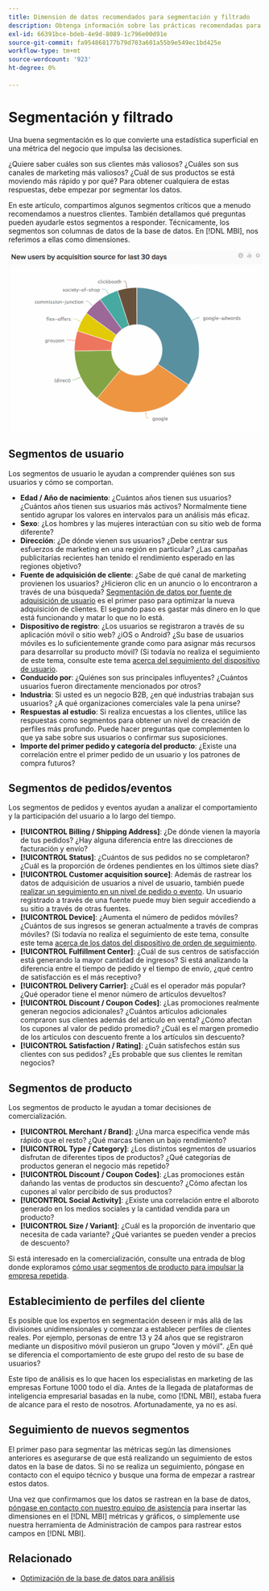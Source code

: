 ```yaml
---
title: Dimension de datos recomendados para segmentación y filtrado
description: Obtenga información sobre las prácticas recomendadas para la segmentación y el filtrado.
exl-id: 66391bce-bdeb-4e9d-8089-1c796e00d91e
source-git-commit: fa954868177b79d703a601a55b9e549ec1bd425e
workflow-type: tm+mt
source-wordcount: '923'
ht-degree: 0%

---
```


# Segmentación y filtrado

Una buena segmentación es lo que convierte una estadística superficial en una métrica del negocio que impulsa las decisiones.

¿Quiere saber cuáles son sus clientes más valiosos? ¿Cuáles son sus canales de marketing más valiosos? ¿Cuál de sus productos se está moviendo más rápido y por qué? Para obtener cualquiera de estas respuestas, debe empezar por segmentar los datos.

En este artículo, compartimos algunos segmentos críticos que a menudo recomendamos a nuestros clientes. También detallamos qué preguntas pueden ayudarle estos segmentos a responder. Técnicamente, los segmentos son columnas de datos de la base de datos. En [!DNL MBI], nos referimos a ellas como dimensiones.

![](../../mbi/assets/mbi-critical-segments.png)


## Segmentos de usuario

Los segmentos de usuario le ayudan a comprender quiénes son sus usuarios y cómo se comportan.

* **Edad / Año de nacimiento**: ¿Cuántos años tienen sus usuarios? ¿Cuántos años tienen sus usuarios más activos? Normalmente tiene sentido agrupar los valores en intervalos para un análisis más eficaz.
* **Sexo**: ¿Los hombres y las mujeres interactúan con su sitio web de forma diferente?
* **Dirección**: ¿De dónde vienen sus usuarios? ¿Debe centrar sus esfuerzos de marketing en una región en particular? ¿Las campañas publicitarias recientes han tenido el rendimiento esperado en las regiones objetivo?
* **Fuente de adquisición de cliente**\: ¿Sabe de qué canal de marketing provienen los usuarios? ¿Hicieron clic en un anuncio o lo encontraron a través de una búsqueda? [Segmentación de datos por fuente de adquisición de usuario](../data-analyst/analysis/google-track-user-acq.md) es el primer paso para optimizar la nueva adquisición de clientes. El segundo paso es gastar más dinero en lo que está funcionando y matar lo que no lo está.
* **Dispositivo de registro**: ¿Los usuarios se registraron a través de su aplicación móvil o sitio web? ¿iOS o Android? ¿Su base de usuarios móviles es lo suficientemente grande como para asignar más recursos para desarrollar su producto móvil? (Si todavía no realiza el seguimiento de este tema, consulte este tema [acerca del seguimiento del dispositivo de usuario](../data-analyst/analysis/track-usr-dev-browser.md).
* **Conducido por**: ¿Quiénes son sus principales influyentes? ¿Cuántos usuarios fueron directamente mencionados por otros?
* **Industria**: Si usted es un negocio B2B, ¿en qué industrias trabajan sus usuarios? ¿A qué organizaciones comerciales vale la pena unirse?
* **Respuestas al estudio**: Si realiza encuestas a los clientes, utilice las respuestas como segmentos para obtener un nivel de creación de perfiles más profundo. Puede hacer preguntas que complementen lo que ya sabe sobre sus usuarios o confirmar sus suposiciones.
* **Importe del primer pedido y categoría del producto**: ¿Existe una correlación entre el primer pedido de un usuario y los patrones de compra futuros?

## Segmentos de pedidos/eventos

Los segmentos de pedidos y eventos ayudan a analizar el comportamiento y la participación del usuario a lo largo del tiempo.

* **[!UICONTROL Billing / Shipping Address]**: ¿De dónde vienen la mayoría de tus pedidos? ¿Hay alguna diferencia entre las direcciones de facturación y envío?
* **[!UICONTROL Status]**: ¿Cuántos de sus pedidos no se completaron? ¿Cuál es la proporción de órdenes pendientes en los últimos siete días?
* **[!UICONTROL Customer acquisition source]**: Además de rastrear los datos de adquisición de usuarios a nivel de usuario, también puede [realizar un seguimiento en un nivel de pedido o evento](../data-analyst/analysis/google-track-user-acq.md). Un usuario registrado a través de una fuente puede muy bien seguir accediendo a su sitio a través de otras fuentes.
* **[!UICONTROL Device]**: ¿Aumenta el número de pedidos móviles? ¿Cuántos de sus ingresos se generan actualmente a través de compras móviles? (Si todavía no realiza el seguimiento de este tema, consulte este tema [acerca de los datos del dispositivo de orden de seguimiento](../data-analyst/analysis/track-usr-dev-browser.md).
* **[!UICONTROL Fulfillment Center]**: ¿Cuál de sus centros de satisfacción está generando la mayor cantidad de ingresos? Si está analizando la diferencia entre el tiempo de pedido y el tiempo de envío, ¿qué centro de satisfacción es el más receptivo?
* **[!UICONTROL Delivery Carrier]**: ¿Cuál es el operador más popular? ¿Qué operador tiene el menor número de artículos devueltos?
* **[!UICONTROL Discount / Coupon Codes]**: ¿Las promociones realmente generan negocios adicionales? ¿Cuántos artículos adicionales compraron sus clientes además del artículo en venta? ¿Cómo afectan los cupones al valor de pedido promedio? ¿Cuál es el margen promedio de los artículos con descuento frente a los artículos sin descuento?
* **[!UICONTROL Satisfaction / Rating]**: ¿Cuán satisfechos están sus clientes con sus pedidos? ¿Es probable que sus clientes le remitan negocios?

## Segmentos de producto

Los segmentos de producto le ayudan a tomar decisiones de comercialización.

* **[!UICONTROL Merchant / Brand]**: ¿Una marca específica vende más rápido que el resto? ¿Qué marcas tienen un bajo rendimiento?
* **[!UICONTROL Type / Category]**: ¿Los distintos segmentos de usuarios disfrutan de diferentes tipos de productos? ¿Qué categorías de productos generan el negocio más repetido?
* **[!UICONTROL Discount / Coupon Codes]**: ¿Las promociones están dañando las ventas de productos sin descuento? ¿Cómo afectan los cupones al valor percibido de sus productos?
* **[!UICONTROL Social Activity]**: ¿Existe una correlación entre el alboroto generado en los medios sociales y la cantidad vendida para un producto?
* **[!UICONTROL Size / Variant]**: ¿Cuál es la proporción de inventario que necesita de cada variante? ¿Qué variantes se pueden vender a precios de descuento?

Si está interesado en la comercialización, consulte una entrada de blog donde exploramos [cómo usar segmentos de producto para impulsar la empresa repetida](../data-analyst/analysis/most-value-source-channel.md).

## Establecimiento de perfiles del cliente

Es posible que los expertos en segmentación deseen ir más allá de las divisiones unidimensionales y comenzar a establecer perfiles de clientes reales. Por ejemplo, personas de entre 13 y 24 años que se registraron mediante un dispositivo móvil pusieron un grupo &quot;Joven y móvil&quot;. ¿En qué se diferencia el comportamiento de este grupo del resto de su base de usuarios?

Este tipo de análisis es lo que hacen los especialistas en marketing de las empresas Fortune 1000 todo el día. Antes de la llegada de plataformas de inteligencia empresarial basadas en la nube, como [!DNL MBI], estaba fuera de alcance para el resto de nosotros. Afortunadamente, ya no es así.

## Seguimiento de nuevos segmentos

El primer paso para segmentar las métricas según las dimensiones anteriores es asegurarse de que está realizando un seguimiento de estos datos en la base de datos. Si no se realiza un seguimiento, póngase en contacto con el equipo técnico y busque una forma de empezar a rastrear estos datos.

Una vez que confirmamos que los datos se rastrean en la base de datos, [póngase en contacto con nuestro equipo de asistencia](https://experienceleague.adobe.com/docs/commerce-knowledge-base/kb/troubleshooting/miscellaneous/mbi-service-policies.html?lang=en) para insertar las dimensiones en el [!DNL MBI] métricas y gráficos, o simplemente use nuestra herramienta de Administración de campos para rastrear estos campos en [!DNL MBI].

## Relacionado

* [Optimización de la base de datos para análisis](../best-practices/opt-db-analysis.md)
